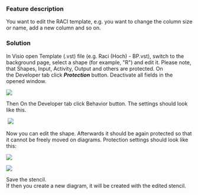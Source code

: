 ### Feature description

You want to edit the RACI template, e.g. you want to change the column
size or name, add a new column and so on.

### Solution

In Visio open Template (.vst) file (e.g. Raci (Hoch) - BP.vst), switch
to the background page, select a shape (for example, "R") and edit
it. Please note, that Shapes, Input, Activity, Output and others are
protected. On the Developer tab click ***Protection*** button.
Deactivate all fields in the opened window.

![](//images.ctfassets.net/utx1h0gfm1om/5nkorrzy3mouwKIMYCI4i0/b2f51ae38f5182c6d8a640b5904092d8/329362.png)

Then On the Developer tab click Behavior button. The settings should
look like this.

 ![](//images.ctfassets.net/utx1h0gfm1om/6LuUgOGomsUmkqwWw2esKg/ab32c1d39b4d3a0a0aeb8a1267cc307d/329356.png)

Now you can edit the shape. Afterwards it should be again protected so
that it cannot be freely moved on diagrams. Protection settings should
look like this:

![](//images.ctfassets.net/utx1h0gfm1om/BqPwN1pbI4CsiSe2sWqea/441d218db28cad456516209844fb5ca9/329351.png)

![](//images.ctfassets.net/utx1h0gfm1om/1elqeyMnFeKkYeeIiYGoQY/b446fe600757d7371de33a29b3485f50/329345.png)

Save the stencil.  
If then you create a new diagram, it will be created with the edited
stencil.

